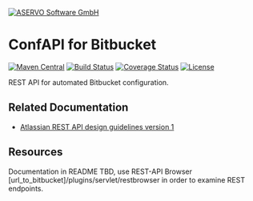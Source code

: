 [![ASERVO Software GmbH](https://aservo.github.io/img/aservo_atlassian_banner.png)](https://www.aservo.com/en/atlassian)

ConfAPI for Bitbucket
================

[![Maven Central](https://maven-badges.herokuapp.com/maven-central/de.aservo.atlassian/jira-confapi-plugin/badge.svg)](https://maven-badges.herokuapp.com/maven-central/de.aservo.atlassian/jira-confapi-plugin)
[![Build Status](https://api.travis-ci.org/aservo/jira-confapi-plugin.svg?branch=master)](https://travis-ci.org/aservo/jira-confapi-plugin)
[![Coverage Status](https://coveralls.io/repos/github/aservo/jira-confapi-plugin/badge.svg?branch=master)](https://coveralls.io/github/aservo/jira-confapi-plugin?branch=master)
[![License](https://img.shields.io/badge/License-BSD%203--Clause-blue.svg)](https://opensource.org/licenses/BSD-3-Clause)

REST API for automated Bitbucket configuration.

Related Documentation
---------------------

* [Atlassian REST API design guidelines version 1](https://developer.atlassian.com/server/framework/atlassian-sdk/atlassian-rest-api-design-guidelines-version-1/)

Resources
---------

Documentation in README TBD, use REST-API Browser [url_to_bitbucket]/plugins/servlet/restbrowser in order to examine REST endpoints.
